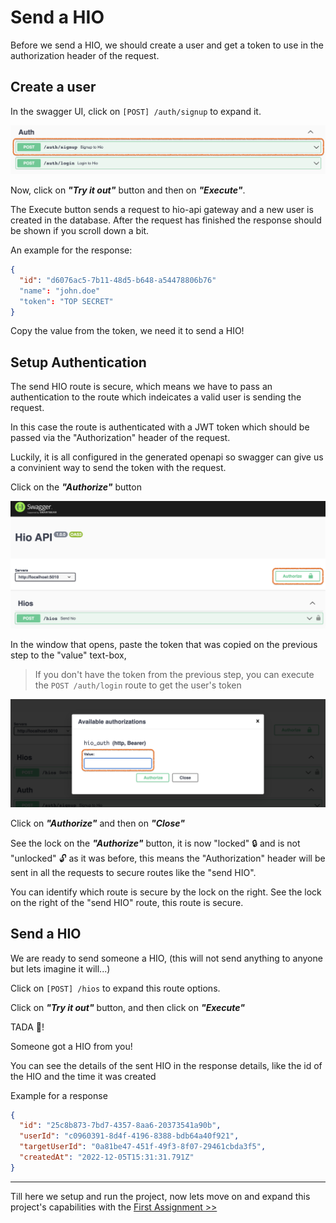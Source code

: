 # Send a HIO

Before we send a HIO, we should create a user and get a token to use in the authorization header of the request.

## Create a user

In the swagger UI, click on `[POST] /auth/signup` to expand it.

![Auth Signup](./images/003-docs-auth-signup.png)

Now, click on **_"Try it out"_** button and then on **_"Execute"_**.

The Execute button sends a request to hio-api gateway and a new user is created in the database. After the request has finished the response should be shown if you scroll down a bit.

An example for the response:

```json
{
  "id": "d6076ac5-7b11-48d5-b648-a54478806b76"
  "name": "john.doe"
  "token": "TOP SECRET"
}
```

Copy the value from the token, we need it to send a HIO!

## Setup Authentication

The send HIO route is secure, which means we have to pass an authentication to the route which indeicates a valid user is sending the request.

In this case the route is authenticated with a JWT token which should be passed via the "Authorization" header of the request.

Luckily, it is all configured in the generated openapi so swagger can give us a convinient way to send the token with the request.

Click on the **_"Authorize"_** button

![Authorize](./images/004-docs-authorize.png)

In the window that opens, paste the token that was copied on the previous step to the "value" text-box,

> If you don't have the token from the previous step, you can execute the `POST /auth/login` route to get the user's token

![Authorization Token](./images/005-docs-authorization-token.png)

Click on **_"Authorize"_** and then on **_"Close"_**

See the lock on the **_"Authorize"_** button, it is now "locked" 🔒 and is not "unlocked" 🔓 as it was before, this means the "Authorization" header will be sent in all the requests to secure routes like the "send HIO".

You can identify which route is secure by the lock on the right. See the lock on the right of the "send HIO" route, this route is secure.

## Send a HIO

We are ready to send someone a HIO, (this will not send anything to anyone but lets imagine it will...)

Click on `[POST] /hios` to expand this route options.

Click on **_"Try it out"_** button, and then click on **_"Execute"_**

TADA 🎉!

Someone got a HIO from you!

You can see the details of the sent HIO in the response details, like the id of the HIO and the time it was created

Example for a response

```json
{
  "id": "25c8b873-7bd7-4357-8aa6-20373541a90b",
  "userId": "c0960391-8d4f-4196-8388-bdb64a40f921",
  "targetUserId": "0a81be47-451f-49f3-8f07-29461cbda3f5",
  "createdAt": "2022-12-05T15:31:31.791Z"
}
```

---

Till here we setup and run the project, now lets move on and expand this project's capabilities with the [First Assignment >>]()
